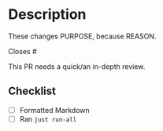 # Description

These changes PURPOSE, because REASON.

Closes #

This PR needs a quick/an in-depth review.

## Checklist

- [ ] Formatted Markdown
- [ ] Ran `just run-all`
